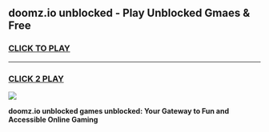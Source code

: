 
## doomz.io unblocked - Play Unblocked Gmaes & Free
<h3>
<a href="https://news.freeplayer.one?title=doomz.io_unblocked&ref=16F">CLICK TO PLAY</a></h3>
<hr>

<h3>
<a href="https://news.freeplayer.one?title=doomz.io_unblocked&ref=16F">CLICK 2 PLAY</a>
  
</h3>

<a href="https://news.freeplayer.one?title=doomz.io_unblocked&ref=16F/"><img src="https://clearcache.store/games.png"></a>


**doomz.io unblocked games unblocked: Your Gateway to Fun and Accessible Online Gaming**
